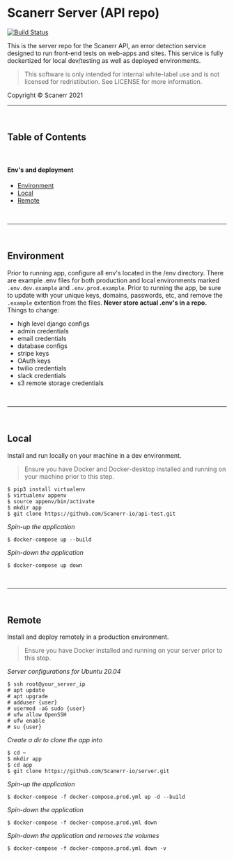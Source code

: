 # Scanerr Server (API repo)

[![Build Status](http://img.shields.io/travis/badges/badgerbadgerbadger.svg?style=flat-square)](https://api.scanerr.io)

This is the server repo for the Scanerr API, an error detection service designed to run front-end tests on web-apps and sites. This service is fully dockertized for local dev/testing as well as deployed environments. 

> This software is only intended for internal white-label use and is not licensed for redristibution. See LICENSE for more information.


Copyright © Scanerr 2021

---
&nbsp;

## Table of Contents
&nbsp;

#### Env's and deployment

  - [Environment](#environment)
  - [Local](#local)
  - [Remote](#remote)


&nbsp;
 
---
&nbsp;

## Environment

Prior to running app, configure all env's located in the /env directory. There are example .env files for both production and local environments marked `.env.dev.example` and `.env.prod.example`. Prior to running the app, be sure to update with your unique keys, domains, passwords, etc, and remove the `.example` extention from the files.  **Never store actual .env's in a repo.** Things to change:
- high level django configs
- admin credentials 
- email credentials
- database configs
- stripe keys
- OAuth keys
- twilio credentials
- slack credentials
- s3 remote storage credentials

&nbsp;
 
---
&nbsp;

## Local
Install and run locally on your machine in a dev environment.

> Ensure you have Docker and Docker-desktop installed and running on your machine prior to this step.

```shell
$ pip3 install virtualenv
$ virtualenv appenv
$ source appenv/bin/activate
$ mkdir app
$ git clone https://github.com/Scanerr-io/api-test.git
```
*Spin-up the application*
```shell
$ docker-compose up --build
```
*Spin-down the application*
```shell
$ docker-compose up down
```

&nbsp;
 
---
&nbsp;

## Remote
Install and deploy remotely in a production environment.

> Ensure you have Docker installed and running on your server prior to this step.

*Server configurations for Ubuntu 20.04*
``` shell
$ ssh root@your_server_ip
# apt update
# apt upgrade
# adduser {user}
# usermod -aG sudo {user}
# ufw allow OpenSSH
# ufw enable
# su {user}
```
*Create a dir to clone the app into*
``` shell
$ cd ~
$ mkdir app
$ cd app
$ git clone https://github.com/Scanerr-io/server.git
```
*Spin-up the application*
```shell
$ docker-compose -f docker-compose.prod.yml up -d --build
```
*Spin-down the application*
```shell
$ docker-compose -f docker-compose.prod.yml down
```
*Spin-down the application and removes the volumes*
```shell
$ docker-compose -f docker-compose.prod.yml down -v
```